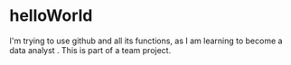 # helloWorld
I'm trying to use github and all its functions, as I am learning to become a data analyst . This is part of a team project.
